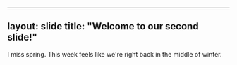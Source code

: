  ---
layout: slide
title: "Welcome to our second slide!"
---
I miss spring. This week feels like we're right back in the middle of winter.
